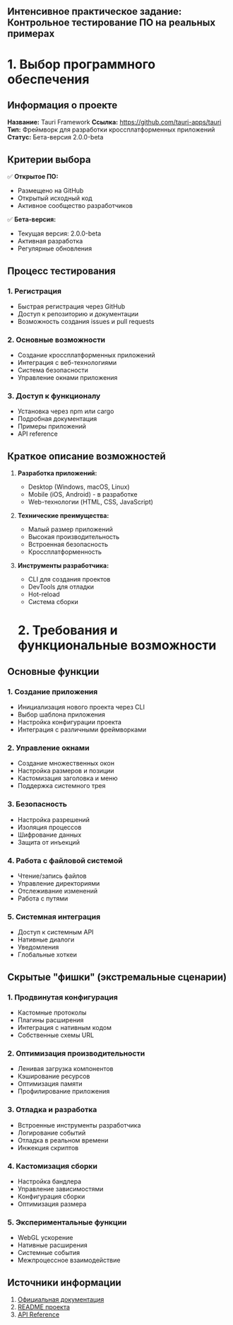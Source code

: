 ## Интенсивное практическое задание: Контрольное тестирование ПО на реальных примерах

# 1. Выбор программного обеспечения

## Информация о проекте

**Название:** Tauri Framework
**Ссылка:** https://github.com/tauri-apps/tauri
**Тип:** Фреймворк для разработки кроссплатформенных приложений
**Статус:** Бета-версия 2.0.0-beta

## Критерии выбора

✅ **Открытое ПО:**
- Размещено на GitHub
- Открытый исходный код
- Активное сообщество разработчиков

✅ **Бета-версия:**
- Текущая версия: 2.0.0-beta
- Активная разработка
- Регулярные обновления

## Процесс тестирования

### 1. Регистрация
- Быстрая регистрация через GitHub
- Доступ к репозиторию и документации
- Возможность создания issues и pull requests

### 2. Основные возможности
- Создание кроссплатформенных приложений
- Интеграция с веб-технологиями
- Система безопасности
- Управление окнами приложения

### 3. Доступ к функционалу
- Установка через npm или cargo
- Подробная документация
- Примеры приложений
- API reference

## Краткое описание возможностей

1. **Разработка приложений:**
   - Desktop (Windows, macOS, Linux)
   - Mobile (iOS, Android) - в разработке
   - Web-технологии (HTML, CSS, JavaScript)

2. **Технические преимущества:**
   - Малый размер приложений
   - Высокая производительность
   - Встроенная безопасность
   - Кроссплатформенность

3. **Инструменты разработчика:**
   - CLI для создания проектов
   - DevTools для отладки
   - Hot-reload
   - Система сборки

  
   # 2. Требования и функциональные возможности

## Основные функции

### 1. Создание приложения
- Инициализация нового проекта через CLI
- Выбор шаблона приложения
- Настройка конфигурации проекта
- Интеграция с различными фреймворками

### 2. Управление окнами
- Создание множественных окон
- Настройка размеров и позиции
- Кастомизация заголовка и меню
- Поддержка системного трея

### 3. Безопасность
- Настройка разрешений
- Изоляция процессов
- Шифрование данных
- Защита от инъекций

### 4. Работа с файловой системой
- Чтение/запись файлов
- Управление директориями
- Отслеживание изменений
- Работа с путями

### 5. Системная интеграция
- Доступ к системным API
- Нативные диалоги
- Уведомления
- Глобальные хоткеи

## Скрытые "фишки" (экстремальные сценарии)

### 1. Продвинутая конфигурация
- Кастомные протоколы
- Плагины расширения
- Интеграция с нативным кодом
- Собственные схемы URL

### 2. Оптимизация производительности
- Ленивая загрузка компонентов
- Кэширование ресурсов
- Оптимизация памяти
- Профилирование приложения

### 3. Отладка и разработка
- Встроенные инструменты разработчика
- Логирование событий
- Отладка в реальном времени
- Инжекция скриптов

### 4. Кастомизация сборки
- Настройка бандлера
- Управление зависимостями
- Конфигурация сборки
- Оптимизация размера

### 5. Экспериментальные функции
- WebGL ускорение
- Нативные расширения
- Системные события
- Межпроцессное взаимодействие

## Источники информации

1. [Официальная документация](https://tauri.app/docs/intro)
2. [README проекта](https://github.com/tauri-apps/tauri#readme)
3. [API Reference](https://tauri.app/docs/api/js) 
